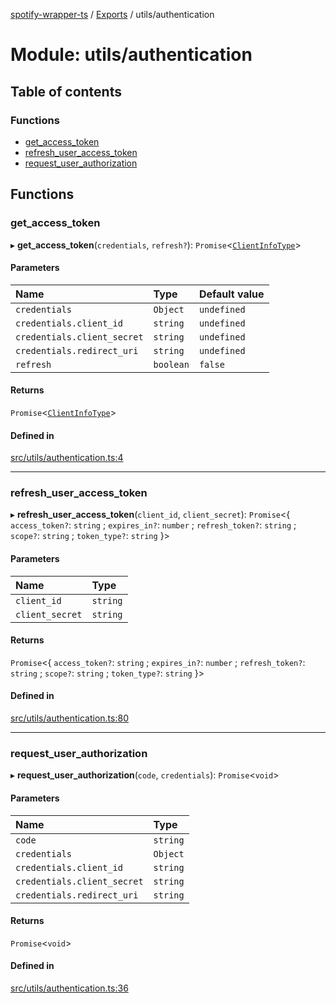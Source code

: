 [spotify-wrapper-ts](../README.md) / [Exports](../modules.md) / utils/authentication

# Module: utils/authentication

## Table of contents

### Functions

- [get\_access\_token](utils_authentication.md#get_access_token)
- [refresh\_user\_access\_token](utils_authentication.md#refresh_user_access_token)
- [request\_user\_authorization](utils_authentication.md#request_user_authorization)

## Functions

### get\_access\_token

▸ **get_access_token**(`credentials`, `refresh?`): `Promise`<[`ClientInfoType`](models_client.md#clientinfotype)\>

#### Parameters

| Name | Type | Default value |
| :------ | :------ | :------ |
| `credentials` | `Object` | `undefined` |
| `credentials.client_id` | `string` | `undefined` |
| `credentials.client_secret` | `string` | `undefined` |
| `credentials.redirect_uri` | `string` | `undefined` |
| `refresh` | `boolean` | `false` |

#### Returns

`Promise`<[`ClientInfoType`](models_client.md#clientinfotype)\>

#### Defined in

[src/utils/authentication.ts:4](https://github.com/XzavierDunn/spotify-wrapper-ts/blob/7ece3b9/src/utils/authentication.ts#L4)

___

### refresh\_user\_access\_token

▸ **refresh_user_access_token**(`client_id`, `client_secret`): `Promise`<{ `access_token?`: `string` ; `expires_in?`: `number` ; `refresh_token?`: `string` ; `scope?`: `string` ; `token_type?`: `string`  }\>

#### Parameters

| Name | Type |
| :------ | :------ |
| `client_id` | `string` |
| `client_secret` | `string` |

#### Returns

`Promise`<{ `access_token?`: `string` ; `expires_in?`: `number` ; `refresh_token?`: `string` ; `scope?`: `string` ; `token_type?`: `string`  }\>

#### Defined in

[src/utils/authentication.ts:80](https://github.com/XzavierDunn/spotify-wrapper-ts/blob/7ece3b9/src/utils/authentication.ts#L80)

___

### request\_user\_authorization

▸ **request_user_authorization**(`code`, `credentials`): `Promise`<`void`\>

#### Parameters

| Name | Type |
| :------ | :------ |
| `code` | `string` |
| `credentials` | `Object` |
| `credentials.client_id` | `string` |
| `credentials.client_secret` | `string` |
| `credentials.redirect_uri` | `string` |

#### Returns

`Promise`<`void`\>

#### Defined in

[src/utils/authentication.ts:36](https://github.com/XzavierDunn/spotify-wrapper-ts/blob/7ece3b9/src/utils/authentication.ts#L36)
